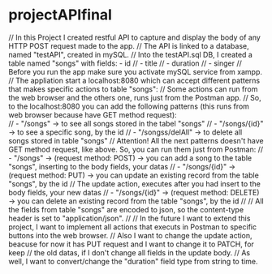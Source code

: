 # projectAPIfinal
  // In this Project I created restful API to capture and display the body of any HTTP POST request made to the app.
  // The API is linked to a database, named "testAPI", created in mySQL.
  // Into the testAPI.sql DB, I created a table named "songs" with fields: - id
  //                                                                       - title
  //                                                                       - duration
  //                                                                       - singer
  // Before you run the app make sure you activate mySQL service from xampp.
  // The appliation start a localhost:8080 which can accept different patterns that makes specific actions to table "songs":
  // Some actions can run from the web browser and the others one, runs just from the Postman app.
  // So, to the localhost:8080 you can add the following patterns (this runs from web browser because have GET method request):   
  //  - "/songs"          -> to see all songs stored in the tabel "songs"
  //  - "/songs/{id}"     -> to see a specific song, by the id
  //  - "/songss/delAll"  -> to delete all songs stored in table "songs"
  // Attention! All the next patterns doesn't have GET method request, like above. So, you can run them just from Postman:
  //  - "/songs"        -> (request method: POST)   -> you can add a song to the table "songs", inserting to the body fields, your datas
  //  - "/songs/{id}"   -> (request method: PUT)    -> you can update an existing record from the table "songs", by the id
  //                                                   The update action, executes after you had insert to the body fields, your new datas
  //  - "/songs/{id}"   -> (request method: DELETE) -> you can delete an existing record from the table "songs", by the id
  //
  // All the fields from table "songs" are encoded to json, so the content-type header is set to "application/json".
  //
  // In the future I want to extend this project, I want to implement all actions that executs in Postman to specific buttons into the web browser.
  // Also I want to change the update action, beacuse for now it has PUT request and I want to change it to PATCH, for keep 
  // the old datas, if I don't change all fields in the update body.
  // As well, I want to convert/change the "duration" field type from string to time.
  
           
  
  
